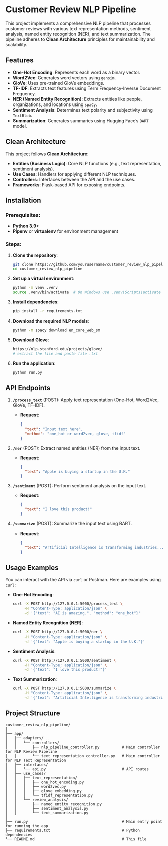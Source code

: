 # Customer Review NLP Pipeline

This project implements a comprehensive NLP pipeline that processes customer reviews with various text representation methods, sentiment analysis, named entity recognition (NER), and text summarization. The pipeline adheres to **Clean Architecture** principles for maintainability and scalability.

## Features

- **One-Hot Encoding**: Represents each word as a binary vector.
- **Word2Vec**: Generates word vectors using `gensim`.
- **GloVe**: Uses pre-trained GloVe embeddings.
- **TF-IDF**: Extracts text features using Term Frequency-Inverse Document Frequency.
- **NER (Named Entity Recognition)**: Extracts entities like people, organizations, and locations using `spaCy`.
- **Sentiment Analysis**: Determines text polarity and subjectivity using `TextBlob`.
- **Summarization**: Generates summaries using Hugging Face’s `BART` model.

## Clean Architecture

This project follows **Clean Architecture**:
- **Entities (Business Logic)**: Core NLP functions (e.g., text representation, sentiment analysis).
- **Use Cases**: Handlers for applying different NLP techniques.
- **Controllers**: Interfaces between the API and the use cases.
- **Frameworks**: Flask-based API for exposing endpoints.

## Installation

### Prerequisites:
- **Python 3.9+**
- **Pipenv** or **virtualenv** for environment management

### Steps:

1. **Clone the repository**:
    ```bash
    git clone https://github.com/yourusername/customer_review_nlp_pipeline.git
    cd customer_review_nlp_pipeline
    ```

2. **Set up a virtual environment**:
    ```bash
    python -m venv .venv
    source .venv/bin/activate  # On Windows use .venv\Scripts\activate
    ```

3. **Install dependencies**:
    ```bash
    pip install -r requirements.txt
    ```

4. **Download the required NLP models**:
    ```bash
    python -m spacy download en_core_web_sm
    ```

5. **Download Glove**:
    ```bash
    https://nlp.stanford.edu/projects/glove/
   # extract the file and paste file .txt
    ```

6. **Run the application**:
    ```bash
    python run.py
    ```

## API Endpoints

1. **`/process_text`** (POST): Apply text representation (One-Hot, Word2Vec, GloVe, TF-IDF).
    - **Request**:
      ```json
      {
        "text": "Input text here",
        "method": "one_hot or word2vec, glove, tfidf"
      }
      ```

2. **`/ner`** (POST): Extract named entities (NER) from the input text.
    - **Request**:
      ```json
      {
        "text": "Apple is buying a startup in the U.K."
      }
      ```

3. **`/sentiment`** (POST): Perform sentiment analysis on the input text.
    - **Request**:
      ```json
      {
        "text": "I love this product!"
      }
      ```

4. **`/summarize`** (POST): Summarize the input text using BART.
    - **Request**:
      ```json
      {
        "text": "Artificial Intelligence is transforming industries..."
      }
      ```

## Usage Examples

You can interact with the API via `curl` or Postman. Here are examples using `curl`:

- **One-Hot Encoding**:
    ```bash
    curl -X POST http://127.0.0.1:5000/process_text \
         -H "Content-Type: application/json" \
         -d '{"text": "AI is amazing.", "method": "one_hot"}'
    ```

- **Named Entity Recognition (NER)**:
    ```bash
    curl -X POST http://127.0.0.1:5000/ner \
         -H "Content-Type: application/json" \
         -d '{"text": "Apple is buying a startup in the U.K."}'
    ```

- **Sentiment Analysis**:
    ```bash
    curl -X POST http://127.0.0.1:5000/sentiment \
         -H "Content-Type: application/json" \
         -d '{"text": "I love this product!"}'
    ```

- **Text Summarization**:
    ```bash
    curl -X POST http://127.0.0.1:5000/summarize \
         -H "Content-Type: application/json" \
         -d '{"text": "Artificial Intelligence is transforming industries..."}'
    ```

## Project Structure

```plaintext
customer_review_nlp_pipeline/
│
├── app/
│   ├── adapters/
│   │   └── controllers/
│   │       ├── nlp_pipeline_controller.py          # Main controller for NLP Review Pipeline
│   │       └── text_representation_controller.py   # Main controller for NLP Text Representation
│   ├── interfaces/
│   │   └── api.py                                  # API routes
│   ├── use_cases/
│   │   ├── text_representation/
│   │   │   ├── one_hot_encoding.py
│   │   │   ├── word2vec.py
│   │   │   ├── glove_embedding.py
│   │   │   └── tfidf_representation.py
│   │   └── review_analysis/
│   │       ├── named_entity_recognition.py
│   │       ├── sentiment_analysis.py
│   │       └── text_summarization.py
│
├── run.py                                          # Main entry point for running the app
├── requirements.txt                                # Python dependencies
└── README.md                                       # This file